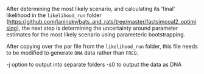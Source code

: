 After determining the most likely scenario, and calculating its 'final' likelihood in the `likelihood_run` folder (https://github.com/laninsky/bats_and_rats/tree/master/fastsimcoal2_optimising), the next step is determining the uncertainty around parameter estimates for the most likely scenario using parameteric bootstrapping.

After copying over the par file from the `likelihood_run` folder, this file needs to be modified to generate `DNA` data rather than `FREQ`.

-j option to output into separate folders
-s0 to output the data as DNA
